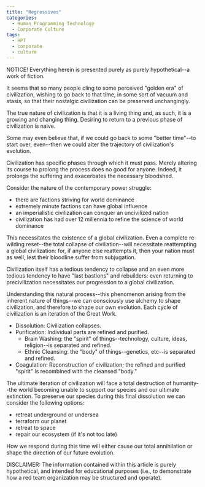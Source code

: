 ```yaml
---
title: "Regressives"
categories:
  - Human Programming Technology
  - Corporate Culture
tags:
  - HPT
  - corporate
  - culture
---
```


NOTICE! Everything herein is presented purely as purely hypothetical--a work of fiction.



It seems that so many people cling to some perceived "golden era" of civilization,
wishing to go back to that time, in some sort of vacuum and stasis,
so that their nostalgic civilization can be preserved unchangingly.

The true nature of civilization is that it is a living thing
and, as such, it is a growing and changing thing.
Desiring to return to a previous phase of civilization is naive.

Some may even believe that,
if we could go back to some "better time"--to start over, even--then
we could alter the trajectory of civilization's evolution.

Civilization has specific phases through which it must pass.
Merely altering its course to prolong the process does no good for anyone.
Indeed, it prolongs the suffering and exacerbates the necessary bloodshed.



Consider the nature of the contemporary power struggle:
- there are factions striving for world dominance
- extremely minute factions can have global influence
- an imperialistic civilization can conquer an uncivilized nation
- civilization has had over 12 millennia to refine the science of world dominance

This necessitates the existence of a global civilization.
Even a complete re-wilding reset--the total collapse of civiliation--will necessitate reattempting a global civilization:
for, if anyone else reattempts it, then your nation must as well,
lest their bloodline suffer from subjugation.

Civilization itself has a tedious tendency to collapse
and an even more tedious tendency to have "last bastions" and rebuilders:
even returning to precivilization necessitates our progression to a global civilization.



Understanding this natural process--this phenomenon arising from the inherent nature of things--we can consciously use alchemy to shape civilization,
and therefore to shape our own evolution.
Each cycle of civilization is an iteration of the Great Work.
- Dissolution:  Civilization collapses.
- Purification: Individual parts are refined and purified.
  - Brain  Washing:   the "spirit" of things--technology, culture, ideas, religion--is separated and refined.
  - Ethnic Cleansing: the "body" of things--genetics, etc--is separated and refined.
- Coagulation:  Reconstruction of civilization; the refined and purified "spirit" is recombined with the cleansed "body."



The ultimate iteration of civilization will face a total destruction of humanity--the world becoming unable to support our species and our ultimate extinction.
To preserve our species during this final dissolution we can consider the following options:
- retreat underground or undersea
- terraform our planet
- retreat to space 
- repair our ecosystem (if it's not too late)

How we respond during this time will either cause our total annihilation or shape the direction of our future evolution.



DISCLAIMER:
The information contained within this article is purely hypothetical,
and intended for educational purposes
(i.e., to demonstrate how a red team organization may be structured and operate).
